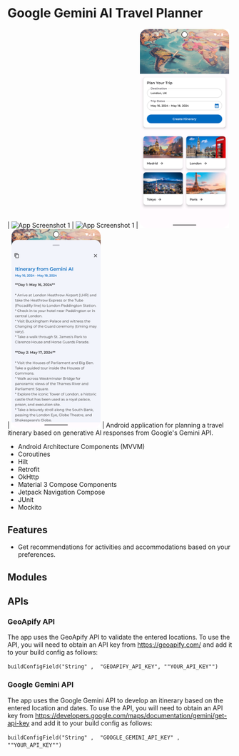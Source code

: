 # Google Gemini AI Travel Planner

| <img src="./readme-assets/readme_vid.gif" alt="App Screenshot 1" width="200"/> | <img src="./readme-assets/readme_pic_1.png" alt="App Screenshot 1" width="200"/> | <img src="./readme-assets/readme_pic_2.png" alt="App Screenshot 2" width="200"/> | <img src="./readme-assets/readme_pic_3.png" alt="App Screenshot 3" width="200"/> |
Android application for planning a travel itinerary based on generative AI responses from Google's Gemini API.

* Android Architecture Components (MVVM)
* Coroutines
* Hilt
* Retrofit
* OkHttp
* Material 3 Compose Components
* Jetpack Navigation Compose
* JUnit
* Mockito

## Features

* Get recommendations for activities and accommodations based on your preferences.

## Modules

## APIs

### GeoApify API

The app uses the GeoApify API to validate the entered locations. To use the API, you will need to obtain an API key from https://geoapify.com/ and add it to your build config as follows:

`buildConfigField("String" ,  "GEOAPIFY_API_KEY", ""YOUR_API_KEY"")`

### Google Gemini API

The app uses the Google Gemini API to develop an itinerary based on the entered location and dates. To use the API, you will need to obtain an API key from https://developers.google.com/maps/documentation/gemini/get-api-key and add it to your build config as follows:

`buildConfigField("String" ,  "GOOGLE_GEMINI_API_KEY" ,  ""YOUR_API_KEY"")`